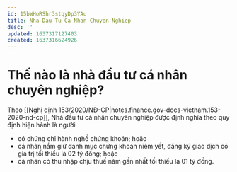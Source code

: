 ```yaml
---
id: 15bWHoRShr3stqyDp3YAu
title: Nha Dau Tu Ca Nhan Chuyen Nghiep
desc: ''
updated: 1637317127403
created: 1637316624926
---
```

# Thế nào là nhà đầu tư cá nhân chuyên nghiệp?

Theo [[Nghị định 153/2020/NĐ-CP|notes.finance.gov-docs-vietnam.153-2020-nd-cp]], Nhà đầu tư cá nhân chuyên nghiệp được định nghĩa theo quy định hiện hành là người 
- có chứng chỉ hành nghề chứng khoán; hoặc 
- cá nhân nắm giữ danh mục chứng khoán niêm yết, đăng ký giao dịch có giá trị tối thiểu là 02 tỷ đồng; hoặc
- cá nhân có thu nhập chịu thuế năm gần nhất tối thiểu là 01 tỷ đồng.